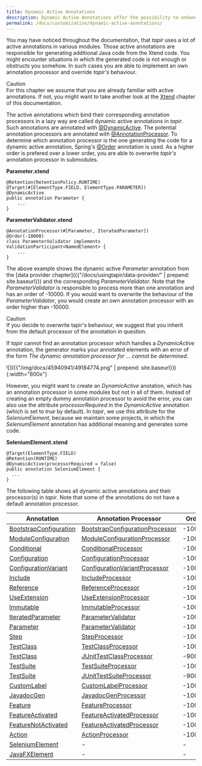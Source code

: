 ```yaml
---
title: Dynamic Active Annotations
description: Dynamic Active Annotations offer the possibility to enhance the validator and code generator.
permalink: /docs/customization/dynamic-active-annotations/
---
```


You may have noticed throughout the documentation, that <i>tapir</i> uses a lot
of active annotations in various modules. Those active annotations are
responsible for generating additional Java code from the Xtend code. You
might encounter situations in which the generated code is not enough or
obstructs you somehow. In such cases you are able to implement an own
annotation processor and override <i>tapir's</i> behaviour.

<div class="panel panel-warning">
  <div class="panel-heading">
    <div class="panel-title"><span class="fa fa-warning"></span> Caution</div>
  </div>
  <div class="panel-body">
  For this chapter we assume that you are already familiar with active
  annotations. If not, you might want to take another look at the
  <a href="{{"/docs/usingtapir/xtend/" | prepend: site.baseurl}}">Xtend</a> chapter of this documentation.
  </div>
</div>

The active annotations which bind their corresponding annotation
processors in a lazy way are called dynamic active annotations in <i>tapir</i>.
Such annotations are annotated with
[@DynamicActive](https://www.javadoc.io/page/de.bmiag.tapir/tapir/latest/de/bmiag/tapir/annotationprocessing/annotation/DynamicActive.html).
The potential annotation processors are annotated with
[@AnnotationProcessor](https://www.javadoc.io/page/de.bmiag.tapir/tapir/latest/de/bmiag/tapir/annotationprocessing/annotation/AnnotationProcessor.html).
To determine which annotation processor is the one generating the code
for a dynamic active annotation, Spring's
[@Order](https://docs.spring.io/spring/docs/current/javadoc-api/org/springframework/core/annotation/Order.html)
annotation is used. As a higher order is prefered over a lower order,
you are able to overwrite <i>tapir's</i> annotation processor in submodules.

**Parameter.xtend**

``` xtend
@Retention(RetentionPolicy.RUNTIME)
@Target(#[ElementType.FIELD, ElementType.PARAMETER])
@DynamicActive
public annotation Parameter {
    ...
}
```

**ParameterValidator.xtend**

``` xtend
@AnnotationProcessor(#[Parameter, IteratedParameter])
@Order(-10000)
class ParameterValidator implements ValidationParticipant<NamedElement> {
    ...
}
```

The above example shows the dynamic active *Parameter* annotation from the [data provider chapter]({{"/docs/usingtapir/data-provider/" | prepend: site.baseurl}}) and the corresponding *ParameterValidator*. Note that the *ParameterValidator* is responsible to process more than one annotation and has an order of -10000. If you would want to overwrite the behaviour of the *ParameterValidator*, you would create an own annotation processor with an order higher than -10000.

<div class="panel panel-warning">
  <div class="panel-heading">
    <div class="panel-title"><span class="fa fa-warning"></span> Caution</div>
  </div>
  <div class="panel-body">
    If you decide to overwrite tapir's behaviour, we suggest that you inherit from the default processor of the annotation in question.
  </div>
</div>

If <i>tapir</i> cannot find an annotation processor which handles a *DynamicActive* annotation, the generator marks your annotated elements with an error of the form *The dynamic annotation processor for ... cannot be determined*.

![]({{"/img/docs/45940941/49184774.png" | prepend: site.baseurl}}){:width="600x"}

However, you might want to create an *DynamicActive* anotation, which
has an annotation processor in some modules but not in all of them.
Instead of creating an empty dummy annotation processor to avoid the
error, you can also use the attribute *processorRequired* in the
*DynamicActive* annotation (which is set to *true* by default). In
<i>tapir</i>, we use this attribute for the *SeleniumElement*, because we
maintain some projects, in which the *SeleniumElement* annotation has
additional meaning and generates some code.

**SeleniumElement.xtend**

``` xtend
@Target(ElementType.FIELD)
@Retention(RUNTIME)
@DynamicActive(processorRequired = false)
public annotation SeleniumElement {
  ...
}
```

The following table shows all dynamic active annotations and their
processor(s) in <i>tapir</i>. Note that some of the annotations do not have a
default annotation processor.

| Annotation | Annotation Processor | Order |
|---|---|---|
| [BootstrapConfiguration](https://www.javadoc.io/page/de.bmiag.tapir/tapir/latest/de/bmiag/tapir/bootstrap/annotation/BootstrapConfiguration.html) | [BootstrapConfigurationProcessor](https://www.javadoc.io/page/de.bmiag.tapir/tapir/latest/de/bmiag/tapir/bootstrap/annotation/BootstrapConfigurationProcessor.html) | -10000 |
| [ModuleConfiguration](https://www.javadoc.io/page/de.bmiag.tapir/tapir/latest/de/bmiag/tapir/bootstrap/annotation/ModuleConfiguration.html) | [ModuleConfigurationProcessor](https://www.javadoc.io/page/de.bmiag.tapir/tapir/latest/de/bmiag/tapir/bootstrap/annotation/ModuleConfigurationProcessor.html) | -10000 |
| [Conditional](https://www.javadoc.io/page/de.bmiag.tapir/tapir/latest/de/bmiag/tapir/conditional/annotations/Conditional.html) | [ConditionalProcessor](https://www.javadoc.io/page/de.bmiag.tapir/tapir/latest/de/bmiag/tapir/conditional/annotations/ConditionalProcessor.html) | -10000 |
| [Configuration](https://www.javadoc.io/page/de.bmiag.tapir/tapir/latest/de/bmiag/tapir/configuration/annotation/configuration/Configuration.html) | [ConfigurationProcessor](https://www.javadoc.io/page/de.bmiag.tapir/tapir/latest/de/bmiag/tapir/configuration/annotation/configuration/ConfigurationProcessor.html) | -10000 |
| [ConfigurationVariant](https://www.javadoc.io/page/de.bmiag.tapir/tapir/latest/de/bmiag/tapir/configuration/annotation/variant/ConfigurationVariant.html) | [ConfigurationVariantProcessor](https://www.javadoc.io/page/de.bmiag.tapir/tapir/latest/de/bmiag/tapir/configuration/annotation/variant/ConfigurationVariantProcessor.html) | -10000 |
| [Include](https://www.javadoc.io/page/de.bmiag.tapir/tapir/latest/de/bmiag/tapir/core/annotation/include/Include.html) | [IncludeProcessor](https://www.javadoc.io/page/de.bmiag.tapir/tapir/latest/de/bmiag/tapir/core/annotation/include/IncludeProcessor.html) | -10000 |
| [Reference](https://www.javadoc.io/page/de.bmiag.tapir/tapir/latest/de/bmiag/tapir/core/annotation/reference/Reference.html) | [ReferenceProcessor](https://www.javadoc.io/page/de.bmiag.tapir/tapir/latest/de/bmiag/tapir/core/annotation/reference/ReferenceProcessor.html) | -10000 |
| [UseExtension](https://www.javadoc.io/page/de.bmiag.tapir/tapir/latest/de/bmiag/tapir/core/annotation/useextension/UseExtension.html) | [UseExtensionProcessor](https://www.javadoc.io/page/de.bmiag.tapir/tapir/latest/de/bmiag/tapir/core/annotation/useextension/UseExtensionProcessor.html) | -10000 |
| [Immutable](https://www.javadoc.io/page/de.bmiag.tapir/tapir/latest/de/bmiag/tapir/data/Immutable.html) | [ImmutableProcessor](https://www.javadoc.io/page/de.bmiag.tapir/tapir/latest/de/bmiag/tapir/data/ImmutableProcessor.html) | -10000 |
| [IteratedParameter](https://www.javadoc.io/page/de.bmiag.tapir/tapir/latest/de/bmiag/tapir/execution/annotations/parameter/IteratedParameter.html) | [ParameterValidator](https://www.javadoc.io/page/de.bmiag.tapir/tapir/latest/de/bmiag/tapir/execution/annotations/parameter/ParameterValidator.html) | -10000 |
| [Parameter](https://www.javadoc.io/page/de.bmiag.tapir/tapir/latest/de/bmiag/tapir/execution/annotations/parameter/Parameter.html) | [ParameterValidator](https://www.javadoc.io/page/de.bmiag.tapir/tapir/latest/de/bmiag/tapir/execution/annotations/parameter/ParameterValidator.html) | -10000 |
| [Step](https://www.javadoc.io/page/de.bmiag.tapir/tapir/latest/de/bmiag/tapir/execution/annotations/step/Step.html) | [StepProcessor](https://www.javadoc.io/page/de.bmiag.tapir/tapir/latest/de/bmiag/tapir/execution/annotations/step/StepProcessor.html) | -10000 |
| [TestClass](https://www.javadoc.io/page/de.bmiag.tapir/tapir/latest/de/bmiag/tapir/execution/annotations/testclass/TestClass.html) | [TestClassProcessor](https://www.javadoc.io/page/de.bmiag.tapir/tapir/latest/de/bmiag/tapir/execution/annotations/testclass/TestClassProcessor.html) | -10000 |
| [TestClass](https://www.javadoc.io/page/de.bmiag.tapir/tapir/latest/de/bmiag/tapir/execution/annotations/testclass/TestClass.html) | [JUnitTestClassProcessor](https://www.javadoc.io/page/de.bmiag.tapir/tapir/latest/de/bmiag/tapir/junit/annotations/testclass/JUnitTestClassProcessor.html) | -9000 |
| [TestSuite](https://www.javadoc.io/page/de.bmiag.tapir/tapir/latest/de/bmiag/tapir/execution/annotations/suite/TestSuite.html) | [TestSuiteProcessor](https://www.javadoc.io/page/de.bmiag.tapir/tapir/latest/de/bmiag/tapir/execution/annotations/suite/TestSuiteProcessor.html) | -10000 |
| [TestSuite](https://www.javadoc.io/page/de.bmiag.tapir/tapir/latest/de/bmiag/tapir/execution/annotations/suite/TestSuite.html) | [JUnitTestSuiteProcessor](https://www.javadoc.io/page/de.bmiag.tapir/tapir/latest/de/bmiag/tapir/junit/annotations/suite/JUnitTestSuiteProcessor.html) | -9000 |
| [CustomLabel](https://www.javadoc.io/page/de.bmiag.tapir/tapir/latest/de/bmiag/tapir/core/annotation/label/CustomLabel.html) | [CustomLabelProcessor](https://www.javadoc.io/page/de.bmiag.tapir/tapir/latest/de/bmiag/tapir/core/annotation/label/CustomLabelProcessor.html) | -10000 |
| [JavadocGen](https://www.javadoc.io/page/de.bmiag.tapir/tapir/latest/de/bmiag/tapir/annotations/documentation/JavadocGen.html) | [JavadocGenProcessor](https://www.javadoc.io/page/de.bmiag.tapir/tapir/latest/de/bmiag/tapir/annotations/documentation/JavadocGenProcessor.html) |  -10000 |
| [Feature](https://www.javadoc.io/page/de.bmiag.tapir/tapir/latest/de/bmiag/tapir/variant/annotation/feature/Feature.html) | [FeatureProcessor](https://www.javadoc.io/page/de.bmiag.tapir/tapir/latest/de/bmiag/tapir/variant/annotation/feature/FeatureProcessor.html) | -10000 |
| [FeatureActivated](https://www.javadoc.io/page/de.bmiag.tapir/tapir/latest/de/bmiag/tapir/variant/annotation/feature/FeatureActivated.html) | [FeatureActivatedProcessor](https://www.javadoc.io/page/de.bmiag.tapir/tapir/latest/de/bmiag/tapir/variant/annotation/feature/FeatureActivatedProcessor.html) | -10000 |
| [FeatureNotActivated](https://www.javadoc.io/page/de.bmiag.tapir/tapir/latest/de/bmiag/tapir/variant/annotation/feature/FeatureNotActivated.html) | [FeatureActivatedProcessor](https://www.javadoc.io/page/de.bmiag.tapir/tapir/latest/de/bmiag/tapir/variant/annotation/feature/FeatureActivatedProcessor.html) | -10000 |
| [Action](https://www.javadoc.io/page/de.bmiag.tapir/tapir/latest/de/bmiag/tapir/util/action/Action.html) | [ActionProcessor](https://www.javadoc.io/page/de.bmiag.tapir/tapir/latest/de/bmiag/tapir/util/action/ActionProcessor.html) | -10000 |
| [SeleniumElement](https://www.javadoc.io/page/de.bmiag.tapir/tapir/latest/de/bmiag/tapir/selenium/annotation/SeleniumElement.html) | - | - |
| [JavaFXElement](https://www.javadoc.io/page/de.bmiag.tapir/tapir/latest/de/bmiag/tapir/javafx/annotation/JavaFXElement.html) | - | - |
